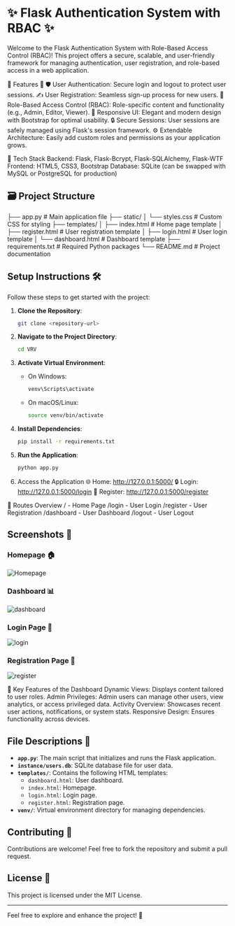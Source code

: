 # ✨ Flask Authentication System with RBAC ✨

Welcome to the Flask Authentication System with Role-Based Access Control (RBAC)! This project offers a secure, scalable, and user-friendly framework for managing authentication, user registration, and role-based access in a web application.

🚀 Features 🚀
🛡 User Authentication: Secure login and logout to protect user sessions.
✍ User Registration: Seamless sign-up process for new users.
📄 Role-Based Access Control (RBAC): Role-specific content and functionality (e.g., Admin, Editor, Viewer).
🎨 Responsive UI: Elegant and modern design with Bootstrap for optimal usability.
🔒 Secure Sessions: User sessions are safely managed using Flask's session framework.
⚙️ Extendable Architecture: Easily add custom roles and permissions as your application grows.

🔋 Tech Stack
Backend: Flask, Flask-Bcrypt, Flask-SQLAlchemy, Flask-WTF
Frontend: HTML5, CSS3, Bootstrap
Database: SQLite (can be swapped with MySQL or PostgreSQL for production)


## 🗃️ Project Structure

├── app.py                  # Main application file
├── static/
│   └── styles.css          # Custom CSS for styling
├── templates/
│   ├── index.html          # Home page template
│   ├── register.html       # User registration template
│   ├── login.html          # User login template
│   └── dashboard.html      # Dashboard template
├── requirements.txt        # Required Python packages
└── README.md               # Project documentation


## Setup Instructions 🛠️

Follow these steps to get started with the project:

1. **Clone the Repository**:
   ```bash
   git clone <repository-url>
   ```

2. **Navigate to the Project Directory**:
   ```bash
   cd VRV
   ```

3. **Activate Virtual Environment**:
   - On Windows:
     ```bash
     venv\Scripts\activate
     ```
   - On macOS/Linux:
     ```bash
     source venv/bin/activate
     ```

4. **Install Dependencies**:
   ```bash
   pip install -r requirements.txt
   ```

5. **Run the Application**:
   ```bash
   python app.py
   ```

6. Access the Application
🌐 Home: http://127.0.0.1:5000/
🔒 Login: http://127.0.0.1:5000/login
📝 Register: http://127.0.0.1:5000/register

📜 Routes Overview
/ - Home Page
/login - User Login
/register - User Registration
/dashboard - User Dashboard
/logout - User Logout


## Screenshots 📸

### Homepage 🏠
![Homepage](https://github.com/user-attachments/assets/85fe5c08-48cd-4e92-bff8-38650a5d3abf)

### Dashboard 📊
![dashboard](https://github.com/user-attachments/assets/340a5d3d-ea3e-4604-a10c-33103cb65f1a)

### Login Page 🔑
![login](https://github.com/user-attachments/assets/8a4b8ada-d993-4dde-84ab-fad4678a0fbc)


### Registration Page 📝
![register](https://github.com/user-attachments/assets/72ea7139-fdf6-4575-9dea-7f8fe476ed9f)


💎 Key Features of the Dashboard
Dynamic Views: Displays content tailored to user roles.
Admin Privileges: Admin users can manage other users, view analytics, or access privileged data.
Activity Overview: Showcases recent user actions, notifications, or system stats.
Responsive Design: Ensures functionality across devices.


## File Descriptions 📄

- **`app.py`**: The main script that initializes and runs the Flask application.
- **`instance/users.db`**: SQLite database file for user data.
- **`templates/`**: Contains the following HTML templates:
  - `dashboard.html`: User dashboard.
  - `index.html`: Homepage.
  - `login.html`: Login page.
  - `register.html`: Registration page.
- **`venv/`**: Virtual environment directory for managing dependencies.


## Contributing 🤝

Contributions are welcome! Feel free to fork the repository and submit a pull request.

## License 📜

This project is licensed under the MIT License.

---

Feel free to explore and enhance the project! 🌟

